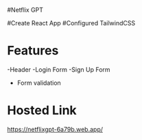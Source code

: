 #Netflix GPT

#Create React App
#Configured TailwindCSS

# Features

-Header
-Login Form
-Sign Up Form
- Form validation

# Hosted Link
https://netflixgpt-6a79b.web.app/
